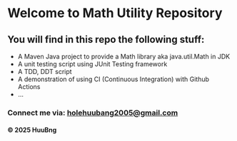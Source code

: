 # Welcome to Math Utility Repository

## You will find in this repo the following stuff:

* A Maven Java project to provide a Math library aka java.util.Math in JDK
* A unit testing script using JUnit Testing framework
* A TDD, DDT script
* A demonstration of using CI (Continuous Integration) with Github Actions
* ...

### Connect me via: holehuubang2005@gmail.com

#### &#169; 2025 HuuBng
